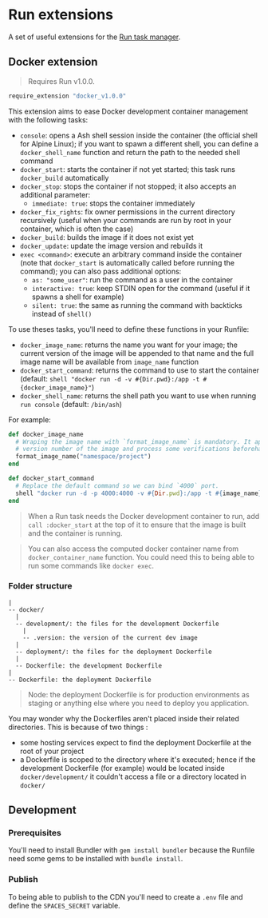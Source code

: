# Run extensions

A set of useful extensions for the [Run task manager](https://github.com/pyrsmk/run).

## Docker extension

> Requires Run v1.0.0.

```rb
require_extension "docker_v1.0.0"
```

This extension aims to ease Docker development container management with the following tasks:

- `console`: opens a Ash shell session inside the container (the official shell for Alpine Linux); if you want to spawn a different shell, you can define a `docker_shell_name` function and return the path to the needed shell command
- `docker_start`: starts the container if not yet started; this task runs `docker_build` automatically
- `docker_stop`: stops the container if not stopped; it also accepts an additional parameter:
  - `immediate: true`: stops the container immediately
- `docker_fix_rights`: fix owner permissions in the current directory recursively (useful when your commands are run by root in your container, which is often the case)
- `docker_build`: builds the image if it does not exist yet
- `docker_update`: update the image version and rebuilds it
- `exec <command>`: execute an arbitrary command inside the container (note that `docker_start` is automatically called before running the command); you can also pass additional options:
  - `as: "some_user"`: run the command as a user in the container
  - `interactive: true`: keep STDIN open for the command (useful if it spawns a shell for example)
  - `silent: true`: the same as running the command with backticks instead of `shell()`

To use theses tasks, you'll need to define these functions in your Runfile:

- `docker_image_name`: returns the name you want for your image; the current version of the image will be appended to that name and the full image name will be available from `image_name` function
- `docker_start_command`: returns the command to use to start the container (default: `shell "docker run -d -v #{Dir.pwd}:/app -t #{docker_image_name}"`)
- `docker_shell_name`: returns the shell path you want to use when running `run console` (default: `/bin/ash`)

For example:

```rb
def docker_image_name
  # Wraping the image name with `format_image_name` is mandatory. It appends the current
  # version number of the image and process some verifications beforehand.
  format_image_name("namespace/project")
end

def docker_start_command
  # Replace the default command so we can bind `4000` port.
  shell "docker run -d -p 4000:4000 -v #{Dir.pwd}:/app -t #{image_name}"
end
```

> When a Run task needs the Docker development container to run, add `call :docker_start` at the top of it to ensure that the image is built and the container is running.

> You can also access the computed docker container name from `docker_container_name` function. You could need this to being able to run some commands like `docker exec`.

### Folder structure

```
|
-- docker/
  |
  -- development/: the files for the development Dockerfile
    |
    -- .version: the version of the current dev image
  |
  -- deployment/: the files for the deployment Dockerfile
  |
  -- Dockerfile: the development Dockerfile
|
-- Dockerfile: the deployment Dockerfile
```

> Node: the deployment Dockerfile is for production environments as staging or anything else where you need to deploy you application.

You may wonder why the Dockerfiles aren't placed inside their related directories. This is because of two things :

- some hosting services expect to find the deployment Dockerfile at the root of your project
- a Dockerfile is scoped to the directory where it's executed; hence if the development Dockerfile (for example) would be located inside `docker/development/` it couldn't access a file or a directory located in `docker/`

## Development

### Prerequisites

You'll need to install Bundler with `gem install bundler` because the Runfile need some gems to be installed with `bundle install`.

### Publish

To being able to publish to the CDN you'll need to create a `.env` file and define the `SPACES_SECRET` variable.
